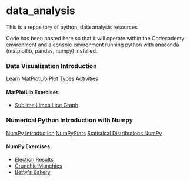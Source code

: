 # data_analysis
This is a repository of python, data analysis resources

Code has been pasted here so that it will operate within the Codecademy environment and a console environment running python with anaconda (matplotlib, pandas, numpy) installed.
### Data Visualization Introduction
[Learn MatPlotLib](https://github.com/cschellenberger/data_analysis/blob/master/learn_matplotlib)
[Plot Types Activities]()
#### MatPlotLib Exercises
- [Sublime Limes Line Graph]()
### Numerical Python Introduction with Numpy
[NumPy Introduction](https://github.com/cschellenberger/data_analysis/blob/master/NumpyIntro)
[NumPyStats](https://github.com/cschellenberger/data_analysis/blob/master/NumpyStats)
[Statistical Distributions NumPy](https://github.com/cschellenberger/data_analysis/blob/master/StatDistNumpy)
#### NumPy Exercises:
- [Election Results](https://github.com/cschellenberger/data_analysis/blob/master/ElectionResults)
- [Crunchie Munchies](https://github.com/cschellenberger/data_analysis/blob/master/CrunchieMunchies)
- [Betty's Bakery](https://github.com/cschellenberger/data_analysis/blob/master/BettysBakery)

